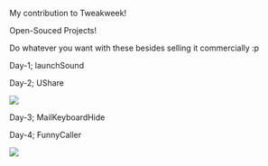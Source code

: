 My contribution to Tweakweek!

Open-Souced Projects!

Do whatever you want with these besides selling it commercially :p


Day-1; launchSound

Day-2; UShare

![](http://s3.amazonaws.com/imgly_production/1603575/large.png)

Day-3; MailKeyboardHide

Day-4; FunnyCaller

![](http://s3.amazonaws.com/imgly_production/1621190/large.png)
